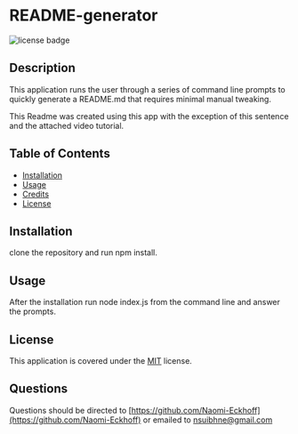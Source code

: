
  # README-generator
  ![license badge](https://img.shields.io/badge/license-MIT-blue)
  ## Description

  This application runs the user through a series of command line prompts to quickly generate a README.md that requires minimal manual tweaking.

  This Readme was created using this app with the exception of this sentence and the attached video tutorial.

  ## Table of Contents

  * [Installation](#installation)
  * [Usage](#usage)
  * [Credits](#credits)
  * [License](#license)
  

  ## Installation

  clone the repository and run npm install.

  ## Usage

  After the installation run node index.js from the command line and answer the prompts.
  

  
  
  
  

  ## License
    
  This application is covered under the [MIT](https://choosealicense.com/licenses/mit/) license.
  
  

  

  

  

  

  

  

  

  ## Questions

  Questions should be directed to [https://github.com/Naomi-Eckhoff](https://github.com/Naomi-Eckhoff) or emailed to nsuibhne@gmail.com
  